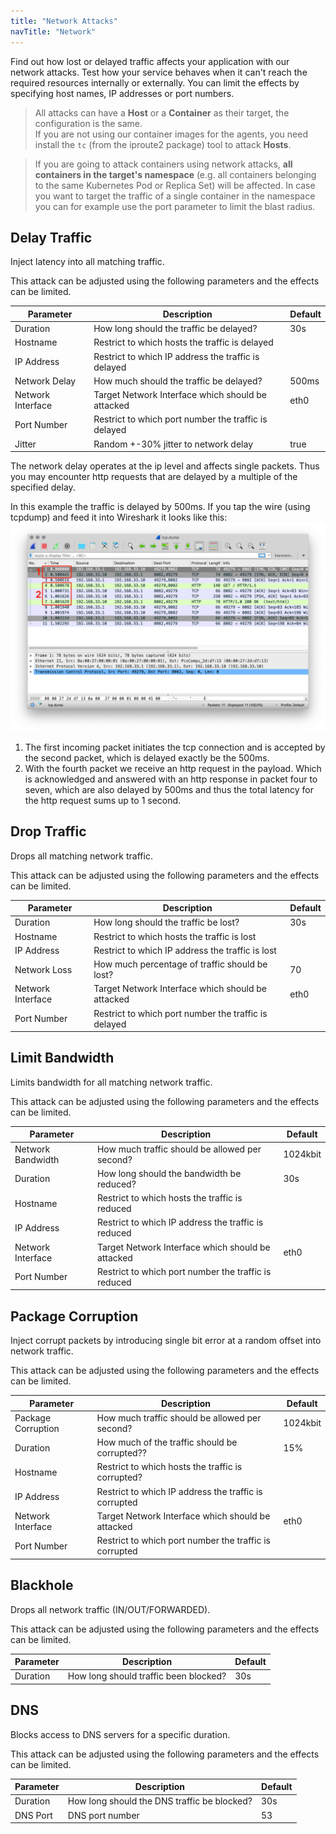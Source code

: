 ```yaml
---
title: "Network Attacks"
navTitle: "Network"
---
```

Find out how lost or delayed traffic affects your application with our network attacks. Test how your service behaves when it can't reach the required resources internally or externally. You can limit the effects by specifying host names, IP addresses or port numbers.

> All attacks can have a **Host** or a **Container** as their target, the configuration is the same.<br/>
> If you are not using our container images for the agents, you need install the `tc` (from the iproute2 package) tool to attack **Hosts**.

> If you are going to attack containers using network attacks, **all containers in the target's namespace** (e.g. all containers belonging to the same Kubernetes Pod or Replica Set) will be affected.
> In case you want to target the traffic of a single container in the namespace you can for example use the port parameter to limit the blast radius.

## Delay Traffic
Inject latency into all matching traffic.

This attack can be adjusted using the following parameters and the effects can be limited.

| Parameter   |      Description      | Default |
|----------|-------------|-------------|
| Duration |  How long should the traffic be delayed? | 30s |
| Hostname |    Restrict to which hosts the traffic is delayed   | |
| IP Address | Restrict to which IP address the traffic is delayed | |
| Network Delay | How much should the traffic be delayed? | 500ms |
| Network Interface | Target Network Interface which should be attacked | eth0 |
| Port Number | Restrict to which port number the traffic is delayed | |
| Jitter | Random +-30% jitter to network delay | true |

The network delay operates at the ip level and affects single packets.
Thus you may encounter http requests that are delayed by a multiple of the specified delay.

In this example the traffic is delayed by 500ms.
If you tap the wire (using tcpdump) and feed it into Wireshark it looks like this:
![tcpdump delay example](content/learn/attacks/tcpdump.png)
1. The first incoming packet initiates the tcp connection and is accepted by the second packet, which is delayed exactly be the 500ms. <br/>
2. With the fourth packet we receive an http request in the payload. Which is acknowledged and answered with an http response in packet four to seven, which are also delayed by 500ms and thus the total latency for the http request sums up to 1 second.

## Drop Traffic
Drops all matching network traffic.

This attack can be adjusted using the following parameters and the effects can be limited.

| Parameter   |      Description      | Default |
|----------|-------------|-------------|
| Duration |  How long should the traffic be lost? | 30s |
| Hostname |    Restrict to which hosts the traffic is lost   | |
| IP Address | Restrict to which IP address the traffic is lost | |
| Network Loss | How much percentage of traffic should be lost? | 70 |
| Network Interface | Target Network Interface which should be attacked | eth0 |
| Port Number | Restrict to which port number the traffic is delayed | |

## Limit Bandwidth
Limits bandwidth for all matching network traffic.

This attack can be adjusted using the following parameters and the effects can be limited.

| Parameter   |      Description      | Default |
|----------|-------------|-------------|
| Network Bandwidth |  How much traffic should be allowed per second? | 1024kbit |
| Duration |    How long should the bandwidth be reduced?   | 30s |
| Hostname |    Restrict to which hosts the traffic is reduced   | |
| IP Address | Restrict to which IP address the traffic is reduced | |
| Network Interface | Target Network Interface which should be attacked | eth0 |
| Port Number | Restrict to which port number the traffic is reduced | |

## Package Corruption
Inject corrupt packets by introducing single bit error at a random offset into network traffic.

This attack can be adjusted using the following parameters and the effects can be limited.

| Parameter   |      Description      | Default |
|----------|-------------|-------------|
| Package Corruption|  How much traffic should be allowed per second? | 1024kbit |
| Duration |    How much of the traffic should be corrupted??   | 15% |
| Hostname |    Restrict to which hosts the traffic is corrupted?   | |
| IP Address | Restrict to which IP address the traffic is corrupted | |
| Network Interface | Target Network Interface which should be attacked | eth0 |
| Port Number | Restrict to which port number the traffic is corrupted | |

## Blackhole
Drops all network traffic (IN/OUT/FORWARDED).

This attack can be adjusted using the following parameters and the effects can be limited.

| Parameter   |      Description      | Default |
|----------|-------------|-------------|
| Duration |  How long should traffic been blocked?   | 30s |

## DNS
Blocks access to DNS servers for a specific duration.

This attack can be adjusted using the following parameters and the effects can be limited.

| Parameter   |      Description      | Default |
|----------|-------------|-------------|
| Duration |  How long should the DNS traffic be blocked?   | 30s |
| DNS Port |  DNS port number | 53 |
